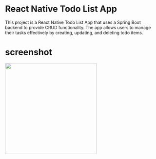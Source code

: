 # React Native Todo List App

This project is a React Native Todo List App that uses a Spring Boot backend to provide CRUD functionality. The app allows users to manage their tasks effectively by creating, updating, and deleting todo items.

# screenshot

<img src="https://user-images.githubusercontent.com/92185695/234464527-0562fa0d-d48d-44bb-bb9b-a14f92f7a5a7.png" height="300px">
